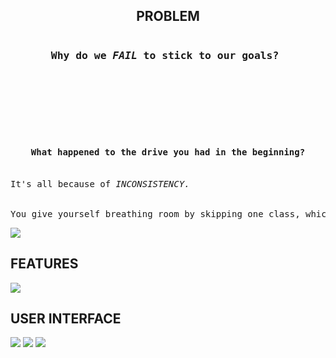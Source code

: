 <h2 style = "text-align : center">PROBLEM</h2>
<pre>
<h3 style = "text-align : center">Why do we <em>FAIL</em> to stick to our goals? <h3>
<br>
<br>
<h4 style = "text-align : center">What happened to the drive you had in the beginning?</h4>
It's all because of <em>INCONSISTENCY.</em> 
<br>
You give yourself breathing room by skipping one class, which validates skipping two.. validating more and more
</pre>

<img src="Imgs/Problem.png"></img>

<h2>FEATURES</h2>
<img src = "Imgs/Features.png"></img>

<h2>USER INTERFACE</h2>
<img src = "Imgs/Schedule.png"></img>
<img src = "Imgs/Home.png"></img>
<img src = "Imgs/StatsSummary.png"></img>

